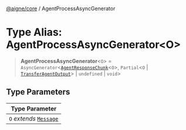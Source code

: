[@aigne/core](../wiki/Home) / AgentProcessAsyncGenerator

# Type Alias: AgentProcessAsyncGenerator\<O\>

> **AgentProcessAsyncGenerator**\<`O`\> = `AsyncGenerator`\<[`AgentResponseChunk`](../wiki/TypeAlias.AgentResponseChunk)\<`O`\>, `Partial`\<`O` \| [`TransferAgentOutput`](../wiki/Interface.TransferAgentOutput)\> \| `undefined` \| `void`\>

## Type Parameters

| Type Parameter                                       |
| ---------------------------------------------------- |
| `O` _extends_ [`Message`](../wiki/TypeAlias.Message) |
